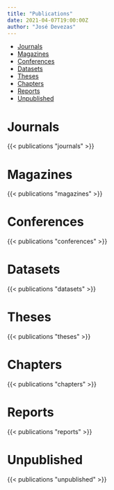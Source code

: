 ```yaml
---
title: "Publications"
date: 2021-04-07T19:00:00Z
author: "José Devezas"
---
```


- [Journals](#journals)
- [Magazines](#magazines)
- [Conferences](#conferences)
- [Datasets](#datasets)
- [Theses](#theses)
- [Chapters](#chapters)
- [Reports](#reports)
- [Unpublished](#unpublished)

# Journals

{{< publications "journals" >}}

# Magazines

{{< publications "magazines" >}}

# Conferences

{{< publications "conferences" >}}

# Datasets

{{< publications "datasets" >}}

# Theses

{{< publications "theses" >}}

# Chapters

{{< publications "chapters" >}}

# Reports

{{< publications "reports" >}}

# Unpublished

{{< publications "unpublished" >}}
